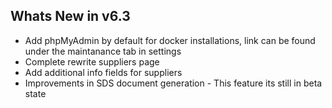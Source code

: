 Whats New in v6.3
----------------------
- Add phpMyAdmin by default for docker installations, link can be found under the maintanance tab in settings
- Complete rewrite suppliers page
- Add additional info fields for suppliers
- Improvements in SDS document generation - This feature its still in beta state